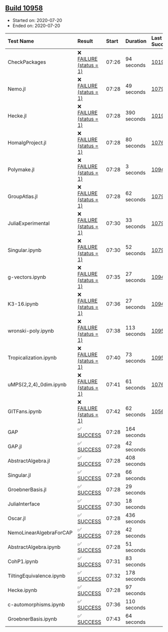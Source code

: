 ## [Build 10958](https://oscarci.mathematik.uni-kl.de/job/oscar/10958/)

* Started on: 2020-07-20
* Ended on: 2020-07-20

| Test Name    | Result | Start | Duration | Last Success | First Failure |
|:-------------|:-------|:------|:---------|:-------------|:--------------|
| CheckPackages | ❌ [FAILURE (status = 1)](https://oscarci.mathematik.uni-kl.de/job/oscar/10958/artifact/logs/build-10958/CheckPackages.log) | 07:26 | 94 seconds | [10197](https://oscarci.mathematik.uni-kl.de/job/oscar/10197/) | [10198](https://oscarci.mathematik.uni-kl.de/job/oscar/10198/) |
| Nemo.jl | ❌ [FAILURE (status = 1)](https://oscarci.mathematik.uni-kl.de/job/oscar/10958/artifact/logs/build-10958/Nemo.jl.log) | 07:28 | 49 seconds | [10790](https://oscarci.mathematik.uni-kl.de/job/oscar/10790/) | [10791](https://oscarci.mathematik.uni-kl.de/job/oscar/10791/) |
| Hecke.jl | ❌ [FAILURE (status = 1)](https://oscarci.mathematik.uni-kl.de/job/oscar/10958/artifact/logs/build-10958/Hecke.jl.log) | 07:28 | 390 seconds | [10197](https://oscarci.mathematik.uni-kl.de/job/oscar/10197/) | [10198](https://oscarci.mathematik.uni-kl.de/job/oscar/10198/) |
| HomalgProject.jl | ❌ [FAILURE (status = 1)](https://oscarci.mathematik.uni-kl.de/job/oscar/10958/artifact/logs/build-10958/HomalgProject.jl.log) | 07:28 | 80 seconds | [10765](https://oscarci.mathematik.uni-kl.de/job/oscar/10765/) | [10766](https://oscarci.mathematik.uni-kl.de/job/oscar/10766/) |
| Polymake.jl | ❌ [FAILURE (status = 1)](https://oscarci.mathematik.uni-kl.de/job/oscar/10958/artifact/logs/build-10958/Polymake.jl.log) | 07:28 | 3 seconds | [10948](https://oscarci.mathematik.uni-kl.de/job/oscar/10948/) | [10949](https://oscarci.mathematik.uni-kl.de/job/oscar/10949/) |
| GroupAtlas.jl | ❌ [FAILURE (status = 1)](https://oscarci.mathematik.uni-kl.de/job/oscar/10958/artifact/logs/build-10958/GroupAtlas.jl.log) | 07:28 | 62 seconds | [10790](https://oscarci.mathematik.uni-kl.de/job/oscar/10790/) | [10791](https://oscarci.mathematik.uni-kl.de/job/oscar/10791/) |
| JuliaExperimental | ❌ [FAILURE (status = 1)](https://oscarci.mathematik.uni-kl.de/job/oscar/10958/artifact/logs/build-10958/JuliaExperimental.log) | 07:30 | 33 seconds | [10790](https://oscarci.mathematik.uni-kl.de/job/oscar/10790/) | [10791](https://oscarci.mathematik.uni-kl.de/job/oscar/10791/) |
| Singular.ipynb | ❌ [FAILURE (status = 1)](https://oscarci.mathematik.uni-kl.de/job/oscar/10958/artifact/logs/build-10958/Singular.ipynb.log) | 07:30 | 52 seconds | [10790](https://oscarci.mathematik.uni-kl.de/job/oscar/10790/) | [10791](https://oscarci.mathematik.uni-kl.de/job/oscar/10791/) |
| g-vectors.ipynb | ❌ [FAILURE (status = 1)](https://oscarci.mathematik.uni-kl.de/job/oscar/10958/artifact/logs/build-10958/g-vectors.ipynb.log) | 07:35 | 27 seconds | [10948](https://oscarci.mathematik.uni-kl.de/job/oscar/10948/) | [10949](https://oscarci.mathematik.uni-kl.de/job/oscar/10949/) |
| K3-16.ipynb | ❌ [FAILURE (status = 1)](https://oscarci.mathematik.uni-kl.de/job/oscar/10958/artifact/logs/build-10958/K3-16.ipynb.log) | 07:36 | 27 seconds | [10948](https://oscarci.mathematik.uni-kl.de/job/oscar/10948/) | [10949](https://oscarci.mathematik.uni-kl.de/job/oscar/10949/) |
| wronski-poly.ipynb | ❌ [FAILURE (status = 1)](https://oscarci.mathematik.uni-kl.de/job/oscar/10958/artifact/logs/build-10958/wronski-poly.ipynb.log) | 07:38 | 113 seconds | [10956](https://oscarci.mathematik.uni-kl.de/job/oscar/10956/) | [10957](https://oscarci.mathematik.uni-kl.de/job/oscar/10957/) |
| Tropicalization.ipynb | ❌ [FAILURE (status = 1)](https://oscarci.mathematik.uni-kl.de/job/oscar/10958/artifact/logs/build-10958/Tropicalization.ipynb.log) | 07:40 | 73 seconds | [10956](https://oscarci.mathematik.uni-kl.de/job/oscar/10956/) | [10957](https://oscarci.mathematik.uni-kl.de/job/oscar/10957/) |
| uMPS(2,2,4)_0dim.ipynb | ❌ [FAILURE (status = 1)](https://oscarci.mathematik.uni-kl.de/job/oscar/10958/artifact/logs/build-10958/uMPS-2-2-4-_0dim.ipynb.log) | 07:41 | 61 seconds | [10765](https://oscarci.mathematik.uni-kl.de/job/oscar/10765/) | [10766](https://oscarci.mathematik.uni-kl.de/job/oscar/10766/) |
| GITFans.ipynb | ❌ [FAILURE (status = 1)](https://oscarci.mathematik.uni-kl.de/job/oscar/10958/artifact/logs/build-10958/GITFans.ipynb.log) | 07:42 | 62 seconds | [10566](https://oscarci.mathematik.uni-kl.de/job/oscar/10566/) | [10567](https://oscarci.mathematik.uni-kl.de/job/oscar/10567/) |
| GAP | ✅ [SUCCESS](https://oscarci.mathematik.uni-kl.de/job/oscar/10958/artifact/logs/build-10958/GAP.log) | 07:28 | 164 seconds |  |  |
| GAP.jl | ✅ [SUCCESS](https://oscarci.mathematik.uni-kl.de/job/oscar/10958/artifact/logs/build-10958/GAP.jl.log) | 07:28 | 42 seconds |  |  |
| AbstractAlgebra.jl | ✅ [SUCCESS](https://oscarci.mathematik.uni-kl.de/job/oscar/10958/artifact/logs/build-10958/AbstractAlgebra.jl.log) | 07:28 | 408 seconds |  |  |
| Singular.jl | ✅ [SUCCESS](https://oscarci.mathematik.uni-kl.de/job/oscar/10958/artifact/logs/build-10958/Singular.jl.log) | 07:28 | 66 seconds |  |  |
| GroebnerBasis.jl | ✅ [SUCCESS](https://oscarci.mathematik.uni-kl.de/job/oscar/10958/artifact/logs/build-10958/GroebnerBasis.jl.log) | 07:28 | 29 seconds |  |  |
| JuliaInterface | ✅ [SUCCESS](https://oscarci.mathematik.uni-kl.de/job/oscar/10958/artifact/logs/build-10958/JuliaInterface.log) | 07:30 | 18 seconds |  |  |
| Oscar.jl | ✅ [SUCCESS](https://oscarci.mathematik.uni-kl.de/job/oscar/10958/artifact/logs/build-10958/Oscar.jl.log) | 07:28 | 436 seconds |  |  |
| NemoLinearAlgebraForCAP | ✅ [SUCCESS](https://oscarci.mathematik.uni-kl.de/job/oscar/10958/artifact/logs/build-10958/NemoLinearAlgebraForCAP.log) | 07:28 | 42 seconds |  |  |
| AbstractAlgebra.ipynb | ✅ [SUCCESS](https://oscarci.mathematik.uni-kl.de/job/oscar/10958/artifact/logs/build-10958/AbstractAlgebra.ipynb.log) | 07:28 | 51 seconds |  |  |
| CohP1.ipynb | ✅ [SUCCESS](https://oscarci.mathematik.uni-kl.de/job/oscar/10958/artifact/logs/build-10958/CohP1.ipynb.log) | 07:31 | 83 seconds |  |  |
| TiltingEquivalence.ipynb | ✅ [SUCCESS](https://oscarci.mathematik.uni-kl.de/job/oscar/10958/artifact/logs/build-10958/TiltingEquivalence.ipynb.log) | 07:32 | 178 seconds |  |  |
| Hecke.ipynb | ✅ [SUCCESS](https://oscarci.mathematik.uni-kl.de/job/oscar/10958/artifact/logs/build-10958/Hecke.ipynb.log) | 07:28 | 97 seconds |  |  |
| c-automorphisms.ipynb | ✅ [SUCCESS](https://oscarci.mathematik.uni-kl.de/job/oscar/10958/artifact/logs/build-10958/c-automorphisms.ipynb.log) | 07:36 | 110 seconds |  |  |
| GroebnerBasis.ipynb | ✅ [SUCCESS](https://oscarci.mathematik.uni-kl.de/job/oscar/10958/artifact/logs/build-10958/GroebnerBasis.ipynb.log) | 07:43 | 64 seconds |  |  |
